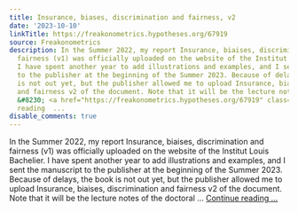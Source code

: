 ```yaml
---
title: Insurance, biases, discrimination and fairness, v2
date: '2023-10-10'
linkTitle: https://freakonometrics.hypotheses.org/67919
source: Freakonometrics
description: In the Summer 2022, my report Insurance, biaises, discrimination and
  fairness (v1) was officially uploaded on the website of the Institut Louis Bachelier.
  I have spent another year to add illustrations and examples, and I sent the manuscript
  to the publisher at the beginning of the Summer 2023. Because of delays, the book
  is not out yet, but the publisher allowed me to upload Insurance, biaises, discrimination
  and fairness v2 of the document. Note that it will be the lecture notes of the doctoral
  &#8230; <a href="https://freakonometrics.hypotheses.org/67919" class="more-link">Continue
  reading  ...
disable_comments: true
---
```

In the Summer 2022, my report Insurance, biaises, discrimination and fairness (v1) was officially uploaded on the website of the Institut Louis Bachelier. I have spent another year to add illustrations and examples, and I sent the manuscript to the publisher at the beginning of the Summer 2023. Because of delays, the book is not out yet, but the publisher allowed me to upload Insurance, biaises, discrimination and fairness v2 of the document. Note that it will be the lecture notes of the doctoral &#8230; <a href="https://freakonometrics.hypotheses.org/67919" class="more-link">Continue reading  ...